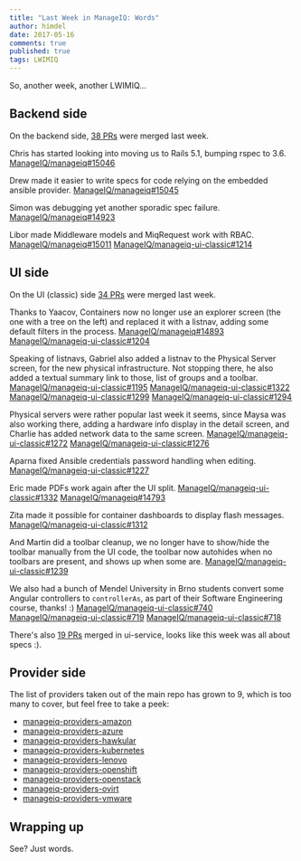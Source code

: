 ```yaml
---
title: "Last Week in ManageIQ: Words"
author: himdel
date: 2017-05-16
comments: true
published: true
tags: LWIMIQ
---
```


So, another week, another LWIMIQ...


## Backend side

On the backend side, [38 PRs](https://github.com/ManageIQ/manageiq/pulls?q=is%3Apr+is%3Amerged+base%3Amaster+merged%3A%222017-05-08+..+2017-05-14%22+sort%3Acreated-desc&utf8=%E2%9C%93) were merged last week.

Chris has started looking into moving us to Rails 5.1, bumping rspec to 3.6.
[ManageIQ/manageiq#15046](https://github.com/ManageIQ/manageiq/pull/15046)

Drew made it easier to write specs for code relying on the embedded ansible provider.
[ManageIQ/manageiq#15045](https://github.com/ManageIQ/manageiq/pull/15045)

Simon was debugging yet another sporadic spec failure.
[ManageIQ/manageiq#14923](https://github.com/ManageIQ/manageiq/pull/14923)

Libor made Middleware models and MiqRequest work with RBAC.
[ManageIQ/manageiq#15011](https://github.com/ManageIQ/manageiq/pull/15011)
[ManageIQ/manageiq-ui-classic#1214](https://github.com/ManageIQ/manageiq-ui-classic/pull/1214)


## UI side

On the UI (classic) side [34 PRs](https://github.com/ManageIQ/manageiq-ui-classic/pulls?q=is%3Apr+is%3Amerged+base%3Amaster+merged%3A%222017-05-08+..+2017-05-14%22+sort%3Acreated-desc&utf8=%E2%9C%93) were merged last week.

Thanks to Yaacov, Containers now no longer use an explorer screen (the one with a tree on the left) and replaced it with a listnav, adding some default filters in the process.
[ManageIQ/manageiq#14893](https://github.com/ManageIQ/manageiq/pull/14893)
[ManageIQ/manageiq-ui-classic#1204](https://github.com/ManageIQ/manageiq-ui-classic/pull/1204)

Speaking of listnavs, Gabriel also added a listnav to the Physical Server screen, for the new physical infrastructure.
Not stopping there, he also added a textual summary link to those, list of groups and a toolbar.
[ManageIQ/manageiq-ui-classic#1195](https://github.com/ManageIQ/manageiq-ui-classic/pull/1195)
[ManageIQ/manageiq-ui-classic#1322](https://github.com/ManageIQ/manageiq-ui-classic/pull/1322)
[ManageIQ/manageiq-ui-classic#1299](https://github.com/ManageIQ/manageiq-ui-classic/pull/1299)
[ManageIQ/manageiq-ui-classic#1294](https://github.com/ManageIQ/manageiq-ui-classic/pull/1294)

Physical servers were rather popular last week it seems, since Maysa was also working there, adding a hardware info display in the detail screen, and Charlie has added network data to the same screen.
[ManageIQ/manageiq-ui-classic#1272](https://github.com/ManageIQ/manageiq-ui-classic/pull/1272)
[ManageIQ/manageiq-ui-classic#1276](https://github.com/ManageIQ/manageiq-ui-classic/pull/1276)

Aparna fixed Ansible credentials password handling when editing.
[ManageIQ/manageiq-ui-classic#1227](https://github.com/ManageIQ/manageiq-ui-classic/pull/1227)

Eric made PDFs work again after the UI split.
[ManageIQ/manageiq-ui-classic#1332](https://github.com/ManageIQ/manageiq-ui-classic/pull/1332)
[ManageIQ/manageiq#14793](https://github.com/ManageIQ/manageiq/pull/14793)

Zita made it possible for container dashboards to display flash messages.
[ManageIQ/manageiq-ui-classic#1312](https://github.com/ManageIQ/manageiq-ui-classic/pull/1312)

And Martin did a toolbar cleanup, we no longer have to show/hide the toolbar manually from the UI code, the toolbar now autohides when no toolbars are present, and shows up when some are.
[ManageIQ/manageiq-ui-classic#1239](https://github.com/ManageIQ/manageiq-ui-classic/pull/1239)

We also had a bunch of Mendel University in Brno students convert some Angular controllers to `controllerAs`, as part of their Software Engineering course, thanks! :)
[ManageIQ/manageiq-ui-classic#740](https://github.com/ManageIQ/manageiq-ui-classic/pull/740)
[ManageIQ/manageiq-ui-classic#719](https://github.com/ManageIQ/manageiq-ui-classic/pull/719)
[ManageIQ/manageiq-ui-classic#718](https://github.com/ManageIQ/manageiq-ui-classic/pull/718)


There's also [19 PRs](https://github.com/ManageIQ/manageiq-ui-service/pulls?q=is%3Apr+is%3Amerged+base%3Amaster+merged%3A%222017-05-08+..+2017-05-14%22+sort%3Acreated-desc&utf8=%E2%9C%93) merged in ui-service, looks like this week was all about specs :).


## Provider side

The list of providers taken out of the main repo has grown to 9, which is too many to cover, but feel free to take a peek:

   * [manageiq-providers-amazon](https://github.com/ManageIQ/manageiq-providers-amazon/pulls?q=is%3Apr+is%3Amerged+base%3Amaster+merged%3A%222017-05-08+..+2017-05-14%22+sort%3Acreated-desc&utf8=%E2%9C%93)
   * [manageiq-providers-azure](https://github.com/ManageIQ/manageiq-providers-azure/pulls?q=is%3Apr+is%3Amerged+base%3Amaster+merged%3A%222017-05-08+..+2017-05-14%22+sort%3Acreated-desc&utf8=%E2%9C%93)
   * [manageiq-providers-hawkular](https://github.com/ManageIQ/manageiq-providers-hawkular/pulls?q=is%3Apr+is%3Amerged+base%3Amaster+merged%3A%222017-05-08+..+2017-05-14%22+sort%3Acreated-desc&utf8=%E2%9C%93)
   * [manageiq-providers-kubernetes](https://github.com/ManageIQ/manageiq-providers-kubernetes/pulls?q=is%3Apr+is%3Amerged+base%3Amaster+merged%3A%222017-05-08+..+2017-05-14%22+sort%3Acreated-desc&utf8=%E2%9C%93)
   * [manageiq-providers-lenovo](https://github.com/ManageIQ/manageiq-providers-lenovo/pulls?q=is%3Apr+is%3Amerged+base%3Amaster+merged%3A%222017-05-08+..+2017-05-14%22+sort%3Acreated-desc&utf8=%E2%9C%93)
   * [manageiq-providers-openshift](https://github.com/ManageIQ/manageiq-providers-openshift/pulls?q=is%3Apr+is%3Amerged+base%3Amaster+merged%3A%222017-05-08+..+2017-05-14%22+sort%3Acreated-desc&utf8=%E2%9C%93)
   * [manageiq-providers-openstack](https://github.com/ManageIQ/manageiq-providers-openstack/pulls?q=is%3Apr+is%3Amerged+base%3Amaster+merged%3A%222017-05-08+..+2017-05-14%22+sort%3Acreated-desc&utf8=%E2%9C%93)
   * [manageiq-providers-ovirt](https://github.com/ManageIQ/manageiq-providers-ovirt/pulls?q=is%3Apr+is%3Amerged+base%3Amaster+merged%3A%222017-05-08+..+2017-05-14%22+sort%3Acreated-desc&utf8=%E2%9C%93)
   * [manageiq-providers-vmware](https://github.com/ManageIQ/manageiq-providers-vmware/pulls?q=is%3Apr+is%3Amerged+base%3Amaster+merged%3A%222017-05-08+..+2017-05-14%22+sort%3Acreated-desc&utf8=%E2%9C%93)


## Wrapping up

See? Just words.
